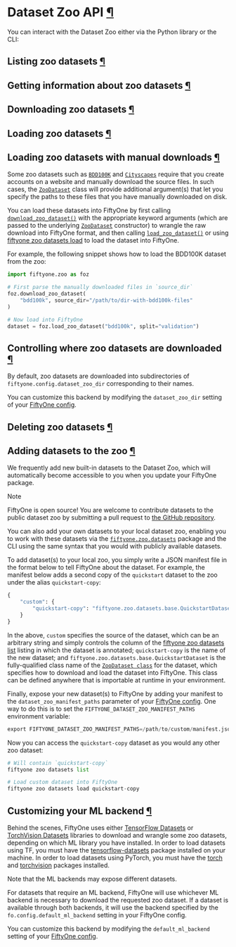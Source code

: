 # Dataset Zoo API [¶](\#dataset-zoo-api "Permalink to this headline")

You can interact with the Dataset Zoo either via the Python library or the CLI:

## Listing zoo datasets [¶](\#listing-zoo-datasets "Permalink to this headline")

## Getting information about zoo datasets [¶](\#getting-information-about-zoo-datasets "Permalink to this headline")

## Downloading zoo datasets [¶](\#downloading-zoo-datasets "Permalink to this headline")

## Loading zoo datasets [¶](\#loading-zoo-datasets "Permalink to this headline")

## Loading zoo datasets with manual downloads [¶](\#loading-zoo-datasets-with-manual-downloads "Permalink to this headline")

Some zoo datasets such as
[`BDD100K`](../../api/fiftyone.zoo.datasets.base.html#fiftyone.zoo.datasets.base.BDD100KDataset "fiftyone.zoo.datasets.base.BDD100KDataset")
and [`Cityscapes`](../../api/fiftyone.zoo.datasets.base.html#fiftyone.zoo.datasets.base.CityscapesDataset "fiftyone.zoo.datasets.base.CityscapesDataset") require
that you create accounts on a website and manually download the source files.
In such cases, the [`ZooDataset`](../../api/fiftyone.zoo.datasets.html#fiftyone.zoo.datasets.ZooDataset "fiftyone.zoo.datasets.ZooDataset") class
will provide additional argument(s) that let you specify the paths to these
files that you have manually downloaded on disk.

You can load these datasets into FiftyOne by first calling
[`download_zoo_dataset()`](../../api/fiftyone.zoo.datasets.html#fiftyone.zoo.datasets.download_zoo_dataset "fiftyone.zoo.datasets.download_zoo_dataset")
with the appropriate keyword arguments (which are passed to the underlying
[`ZooDataset`](../../api/fiftyone.zoo.datasets.html#fiftyone.zoo.datasets.ZooDataset "fiftyone.zoo.datasets.ZooDataset") constructor) to wrangle
the raw download into FiftyOne format, and then calling
[`load_zoo_dataset()`](../../api/fiftyone.zoo.datasets.html#fiftyone.zoo.datasets.load_zoo_dataset "fiftyone.zoo.datasets.load_zoo_dataset") or using
[fiftyone zoo datasets load](../../cli/index.md#cli-fiftyone-zoo-datasets-load) to load the
dataset into FiftyOne.

For example, the following snippet shows how to load the BDD100K dataset from
the zoo:

```python
import fiftyone.zoo as foz

# First parse the manually downloaded files in `source_dir`
foz.download_zoo_dataset(
    "bdd100k", source_dir="/path/to/dir-with-bdd100k-files"
)

# Now load into FiftyOne
dataset = foz.load_zoo_dataset("bdd100k", split="validation")

```

## Controlling where zoo datasets are downloaded [¶](\#controlling-where-zoo-datasets-are-downloaded "Permalink to this headline")

By default, zoo datasets are downloaded into subdirectories of
`fiftyone.config.dataset_zoo_dir` corresponding to their names.

You can customize this backend by modifying the `dataset_zoo_dir` setting
of your [FiftyOne config](../../fiftyone_concepts/config.md#configuring-fiftyone).

## Deleting zoo datasets [¶](\#deleting-zoo-datasets "Permalink to this headline")

## Adding datasets to the zoo [¶](\#adding-datasets-to-the-zoo "Permalink to this headline")

We frequently add new built-in datasets to the Dataset Zoo, which will
automatically become accessible to you when you update your FiftyOne package.

Note

FiftyOne is open source! You are welcome to contribute datasets to the
public dataset zoo by submitting a pull request to
[the GitHub repository](https://github.com/voxel51/fiftyone).

You can also add your own datasets to your local dataset zoo, enabling you to
work with these datasets via the [`fiftyone.zoo.datasets`](../../api/fiftyone.zoo.datasets.html#module-fiftyone.zoo.datasets "fiftyone.zoo.datasets") package and the
CLI using the same syntax that you would with publicly available datasets.

To add dataset(s) to your local zoo, you simply write a JSON manifest file in
the format below to tell FiftyOne about the dataset. For example, the manifest
below adds a second copy of the `quickstart` dataset to the zoo under the
alias `quickstart-copy`:

```python
{
    "custom": {
        "quickstart-copy": "fiftyone.zoo.datasets.base.QuickstartDataset"
    }
}

```

In the above, `custom` specifies the source of the dataset, which can be an
arbitrary string and simply controls the column of the
[fiftyone zoo datasets list](../../cli/index.md#cli-fiftyone-zoo-datasets-list) listing in
which the dataset is annotated; `quickstart-copy` is the name of the new
dataset; and `fiftyone.zoo.datasets.base.QuickstartDataset` is the
fully-qualified class name of the
[`ZooDataset class`](../../api/fiftyone.zoo.datasets.html#fiftyone.zoo.datasets.ZooDataset "fiftyone.zoo.datasets.ZooDataset") for the dataset,
which specifies how to download and load the dataset into FiftyOne. This class
can be defined anywhere that is importable at runtime in your environment.

Finally, expose your new dataset(s) to FiftyOne by adding your manifest to the
`dataset_zoo_manifest_paths` parameter of your
[FiftyOne config](../../fiftyone_concepts/config.md#configuring-fiftyone). One way to do this is to set the
`FIFTYONE_DATASET_ZOO_MANIFEST_PATHS` environment variable:

```python
export FIFTYONE_DATASET_ZOO_MANIFEST_PATHS=/path/to/custom/manifest.json

```

Now you can access the `quickstart-copy` dataset as you would any other zoo
dataset:

```python
# Will contain `quickstart-copy`
fiftyone zoo datasets list

# Load custom dataset into FiftyOne
fiftyone zoo datasets load quickstart-copy

```

## Customizing your ML backend [¶](\#customizing-your-ml-backend "Permalink to this headline")

Behind the scenes, FiftyOne uses either
[TensorFlow Datasets](https://www.tensorflow.org/datasets) or
[TorchVision Datasets](https://pytorch.org/vision/stable/datasets.html)
libraries to download and wrangle some zoo datasets, depending on which ML
library you have installed. In order to load datasets using TF, you must have
the [tensorflow-datasets](https://pypi.org/project/tensorflow-datasets)
package installed on your machine. In order to load datasets using PyTorch, you
must have the [torch](https://pypi.org/project/torch) and
[torchvision](https://pypi.org/project/torchvision) packages installed.

Note that the ML backends may expose different datasets.

For datasets that require an ML backend, FiftyOne will use whichever ML backend
is necessary to download the requested zoo dataset. If a dataset is available
through both backends, it will use the backend specified by the
`fo.config.default_ml_backend` setting in your FiftyOne config.

You can customize this backend by modifying the `default_ml_backend` setting
of your [FiftyOne config](../../fiftyone_concepts/config.md#configuring-fiftyone).
